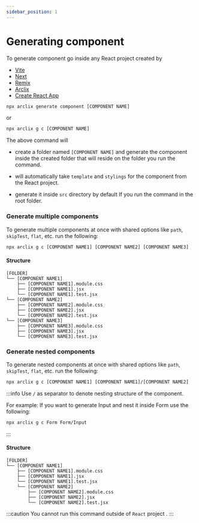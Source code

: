 ```yaml
---
sidebar_position: 1
---
```


# Generating component

To generate component go inside any React project created by

-   [Vite](https://vitejs.dev/)
-   [Next](https://nextjs.org/)
-   [Remix](https://remix.run/)
-   [Arclix](https://arclix.github.io/arclix-docs/create-app/create)
-   [Create React App](https://create-react-app.dev/)

```bash
npx arclix generate component [COMPONENT NAME]
```

or

```bash
npx arclix g c [COMPONENT NAME]
```

The above command will

-   create a folder named `[COMPONENT NAME]` and generate the component inside the created folder that will reside on the folder you run the command.

-   will automatically take `template` and `stylings` for the component from the React project.

-   generate it inside `src` directory by default If you run the command in the root folder.

### Generate multiple components

To generate multiple components at once with shared options like `path`, `skipTest`, `flat`, etc. run the following:

```bash
npx arclix g c [COMPONENT NAME1] [COMPONENT NAME2] [COMPONENT NAME3]
```

#### Structure

```
[FOLDER]
└── [COMPONENT NAME1]
    ├── [COMPONENT NAME1].module.css
    ├── [COMPONENT NAME1].jsx
    └── [COMPONENT NAME1].test.jsx
└── [COMPONENT NAME2]
    ├── [COMPONENT NAME2].module.css
    ├── [COMPONENT NAME2].jsx
    └── [COMPONENT NAME2].test.jsx
└── [COMPONENT NAME3]
    ├── [COMPONENT NAME3].module.css
    ├── [COMPONENT NAME3].jsx
    └── [COMPONENT NAME3].test.jsx
```

### Generate nested components

To generate nested components at once with shared options like `path`, `skipTest`, `flat`, etc. run the following:

```bash
npx arclix g c [COMPONENT NAME1] [COMPONENT NAME1]/[COMPONENT NAME2]
```

:::info
Use `/` as separator to denote nesting structure of the component.

For example: If you want to generate Input and nest it inside Form use the following:

```bash
npx arclix g c Form Form/Input
```

:::

#### Structure

```
[FOLDER]
└── [COMPONENT NAME1]
    ├── [COMPONENT NAME1].module.css
    ├── [COMPONENT NAME1].jsx
    └── [COMPONENT NAME1].test.jsx
    └── [COMPONENT NAME2]
        ├── [COMPONENT NAME2].module.css
        ├── [COMPONENT NAME2].jsx
        └── [COMPONENT NAME2].test.jsx
```

:::caution
You cannot run this command outside of `React` project .
:::
